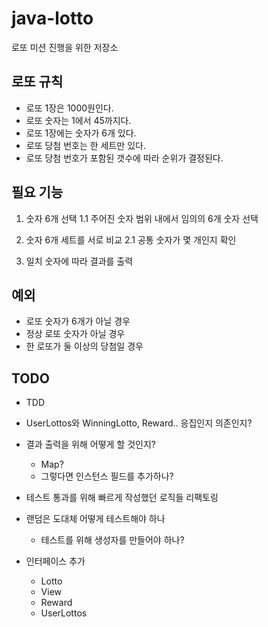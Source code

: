 # java-lotto
로또 미션 진행을 위한 저장소

## 로또 규칙

- 로또 1장은 1000원인다.
- 로또 숫자는 1에서 45까지다.
- 로또 1장에는 숫자가 6개 있다.
- 로또 당첨 번호는 한 세트만 있다.
- 로또 당첨 번호가 포함된 갯수에 따라 순위가 결정된다.

## 필요 기능

1. 숫자 6개 선택
    1.1 주어진 숫자 범위 내에서 임의의 6개 숫자 선택

2. 숫자 6개 세트를 서로 비교
    2.1 공통 숫자가 몇 개인지 확인

3. 일치 숫자에 따라 결과를 출력

## 예외
- 로또 숫자가 6개가 아닐 경우
- 정상 로또 숫자가 아닐 경우
- 한 로또가 둘 이상의 당첨일 경우

## TODO
- TDD

- UserLottos와 WinningLotto, Reward.. 응집인지 의존인지?

- 결과 출력을 위해 어떻게 할 것인지?
    - Map?
    - 그렇다면 인스턴스 필드를 추가하나?
    
- 테스트 통과를 위해 빠르게 작성했던 로직들 리팩토링

- 랜덤은 도대체 어떻게 테스트해야 하나
    - 테스트를 위해 생성자를 만들어야 하나?
    
- 인터페이스 추가
    - Lotto
    - View
    - Reward
    - UserLottos
    



